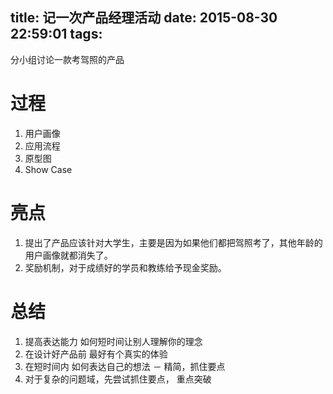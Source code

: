 title: 记一次产品经理活动
date: 2015-08-30 22:59:01
tags:
---
分小组讨论一款考驾照的产品

过程
=====
1. 用户画像
2. 应用流程
3. 原型图
4. Show Case

亮点
=====
1. 提出了产品应该针对大学生，主要是因为如果他们都把驾照考了，其他年龄的用户画像就都消失了。
2. 奖励机制，对于成绩好的学员和教练给予现金奖励。

总结
=====
1. 提高表达能力 如何短时间让别人理解你的理念
2. 在设计好产品前 最好有个真实的体验
3. 在短时间内 如何表达自己的想法 － 精简，抓住要点
4. 对于复杂的问题域，先尝试抓住要点， 重点突破
